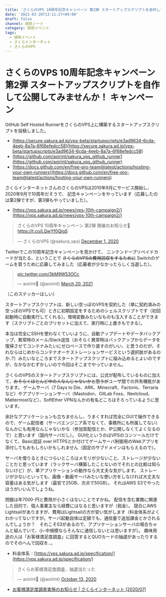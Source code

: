 ```yaml
---
title: 'さくらのVPS 10周年記念キャンペーン 第2弾 スタートアップスクリプトを自作して公開してみませんか！ キャンペーン'
date: '2021-03-20T13:11:27+09:00'
draft: false
channel: 技術ノート
category: 技術イベント
tags:
  - 技術イベント
  - さくらインターネット
  - さくらのVPS
---
```

# さくらのVPS 10周年記念キャンペーン 第2弾 スタートアップスクリプトを自作して公開してみませんか！ キャンペーン

GitHub Self Hosted RunnerをさくらのVPS上に構築するスタートアップスクリプトを投稿しました。

- [https://secure.sakura.ad.jp/vps-beta/startupscripts/e3ad9634-6cda-4eeb-8a7a-6f68efedcc58](https://secure.sakura.ad.jp/vps-beta/startupscripts/e3ad9634-6cda-4eeb-8a7a-6f68efedcc58)
- [https://github.com/aoirint/sakura_vps_github_runner](https://github.com/aoirint/sakura_vps_github_runner)
- [https://docs.github.com/en/free-pro-team@latest/actions/hosting-your-own-runners](https://docs.github.com/en/free-pro-team@latest/actions/hosting-your-own-runners)

さくらインターネットさんのさくらのVPSは2010年9月にサービス開始し、2020年9月で10周年だそうで、
記念キャンペーンをやっています（応募したのは第2弾ですが、第3弾もやっていました）。

- [https://vps.sakura.ad.jp/news/vps-10th-campaign2/](https://vps.sakura.ad.jp/news/vps-10th-campaign2/)

<blockquote class="twitter-tweet"><p lang="ja" dir="ltr">さくらのVPS 10周年キャンペーン 第2弾 開催のお知らせ🎉<a href="https://t.co/LQwYf0QjgS">https://t.co/LQwYf0QjgS</a></p>&mdash; さくらのVPS (@sakura_vps) <a href="https://twitter.com/sakura_vps/status/1333641110493687808?ref_src=twsrc%5Etfw">December 1, 2020</a></blockquote>

Twitterでこの10周年記念キャンペーンを見かけて、
ニンテンドープリペイドカードが当たる、ということで
~~さくらのVPSの費用回収をするために~~
Switchのゲームを買うために応募してみました（応募者が少なかったらしく当選した）。

<blockquote class="twitter-tweet"><p lang="zxx" dir="ltr"><a href="https://t.co/3kM9W53OCc">pic.twitter.com/3kM9W53OCc</a></p>&mdash; aoirint🎐 (@aoirint) <a href="https://twitter.com/aoirint/status/1373100834477666306?ref_src=twsrc%5Etfw">March 20, 2021</a></blockquote>
（このステッカーほしい）

スタートアップスクリプトは、新しい空っぽのVPSを契約した（単に契約済みの空っぽのVPSでも可）ときに初期設定をするためのシェルスクリプトです（初回起動時に自動実行してくれる）。環境変数みたいなものも注入することができます（スクリプトごとのプリセットに加えて、実行時に上書きもできる）。

本当は完全にSSHを使わなくていいように、自動アップデートやデータバックアップ、異常時のメール/Slack送信（おそらく異常時はバックアップからデータを復帰させてコンテナみたいにゼロベースで作り直すのがいい、と思うのだが、それならはじめからコンテナオーケストレーションサービスという選択肢があるのか..?）みたいなところまでスタートアップスクリプトに組み込めるとよいのですが、なかなかむずかしいので今回はそこまでやっていません。

さくらのVPSのスタートアップスクリプトには、公式が配布しているものに加えて、~~おそらくほとんど中の人なんじゃないかと思うが~~ユーザ間での共有機能があります。
ゲームサーバ（7 Days to Die、ARK、Minecraft、Factorio、Terrariaなど）やアプリケーションサーバ（Mastodon、GitLab Foss、Nextcloud、Mattermostなど）、SoftEther VPNなんかの有名どころはそろっているように思います。

余計なアプリケーションも立ちませんし、うまくすれば完全にGUIで操作できるので、ゲーム配信者（サーバエンジニア系でなくて、事務所にも所属してない）なんかにも有用なんじゃないかな（参加型配信とか、IP公開しなくてよくなるので）と思います（国内サーバだし）。
GUI化というのはVPSのコンソールだけでなくて、Basic認証 over HTTPSとか付けてゲームサーバ制御用のWebアプリを添付してもおもしろいかもしれません（固定のサブドメインはもらえるので）。

サーバを借りるときにつらいところはメモリが少ないこと、ストレージが少ないことだと思っています（ラックサーバ構築したことないのでそれとの比較は知らないけど）が、単アプリケーションの動作なら大丈夫な気がします。
ストレージが少ないといっても、画像・動画サーバみたいな使い方をしなければ大丈夫な容量はある気がします（最安で25GB、次点で50GB）。
それはAWS S3でやったほうがいいんでしょうね。

問題は年7000-円と費用が小さくはないことですかね。
配信を含む業務に関連した目的で、個人事業主なら経費にはなると思いますが（税金）。
競合にAWS Lightsailがありますが、費用はLightsailの方が安い気がします（料金体系がよくわかってないですが。サーバ起動自体は定額でも、通信量で追加課金とかされるんでしょうか？　それこそS3があるので、アプリケーションサーバの場合ちゃんと組んでいて、小-中規模ならそんなに通信しないとは思いますが）。
趣味用途の人は「お客様満足度調査」に回答するとQUOカードの抽選があったりするのでそのへんで回収を..。

- 料金体系：[https://vps.sakura.ad.jp/specification/](https://vps.sakura.ad.jp/specification/)

<blockquote class="twitter-tweet"><p lang="ja" dir="ltr">さくらお客様満足度調査、抽選当たった</p>&mdash; aoirint🎐 (@aoirint) <a href="https://twitter.com/aoirint/status/1315916620372406273?ref_src=twsrc%5Etfw">October 13, 2020</a></blockquote>

- [お客様満足度調査実施のお知らせ | さくらインターネット (2020/07)](https://www.sakura.ad.jp/information/announcements/2020/07/27/1968204228/)
